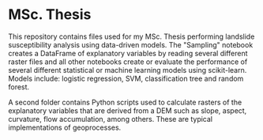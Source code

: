 # MSc. Thesis

This repository contains files used for my MSc. Thesis performing landslide susceptibility analysis using data-driven models. The "Sampling" notebook creates a DataFrame of explanatory variables by reading several different raster files and all other notebooks create or evaluate the performance of several different statistical or machine learning models using scikit-learn. Models include: logistic regression, SVM, classification tree and random forest.

A second folder contains Python scripts used to calculate rasters of the explanatory variables that are derived from a DEM such as slope, aspect, curvature, flow accumulation, among others. These are typical implementations of geoprocesses.
